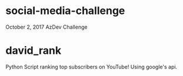 # social-media-challenge
October 2, 2017 AzDev Challenge

# david_rank

Python Script ranking top subscribers on YouTube! 
Using google's api.
